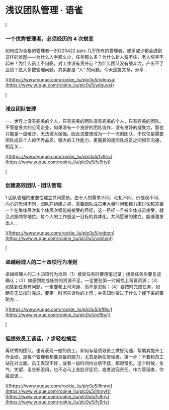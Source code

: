 # 浅议团队管理 · 语雀
\[

### 一个优秀管理者，必须经历的 4 次蜕变

如何成为合格的管理者—20220422.pptx 几乎所有的管理者，或多或少都会遇到这样的难题——为什么人手那么少，任务那么多？为什么新人留不住，老人培养不起来？为什么员工不自驱，对工作没有责任心？为什么团队没有战斗力，产出不了业绩？绝大多数管理问题，其实都是 “人” 的问题。今天这篇文章，分享...

]([https://www.yuque.com/rookie_liu/plc0u5/ydguva](https://www.yuque.com/rookie_liu/plc0u5/ydguva))

\[

### 浅议团队管理

一、世界上没有完美的个人，只有完美的团队没有完美的个人，只有完美的团队。不管是多大的公司企业，如果没有一个良好的团队协作，没有良好的凝聚力，那也只能是一盘散沙，无法做大做强。因此说要想成为一个一流的团队，不仅仅是需要团队成员个人的优秀品质，强大的工作能力，更需要的是团队成员之间相互沟通，相互关...

]([https://www.yuque.com/rookie_liu/plc0u5/fy9riy](https://www.yuque.com/rookie_liu/plc0u5/fy9riy))

\[

### 创建高效团队 - 团队管理

1 团队管理的重要性建立共同愿景。由于人的需求不同、动机不同、价值观不同、内心的恐惧不同，团队在组建之初，需要团队成员用大量时间和精力来讨论和完善一个在集体层次和个体层次都能被接受的目标，这一目标一旦被全体成员接受，就会占据领导地位。每个人的工作是这一目标的具体化。共同愿景的建立，能够激发出人...

]([https://www.yuque.com/rookie_liu/plc0u5/vobtxn](https://www.yuque.com/rookie_liu/plc0u5/vobtxn))

\[

### 卓越经理人的二十四项行为准则

卓越经理人的二十四项行为准则（1）接受任务时要用笔记录；接受任务后要复述确认；（2）如感到完成任务的资源不足，一定要在第一时间找上司要资源；（3）如感到任务有问题，一定要和上司沟通，而不是忍耐；（4）要按时完成任务，如确实无法按时完成，要第一时间告诉你的上司；并告知你做过了什么？接下来的策略方...

]([https://www.yuque.com/rookie_liu/plc0u5/pfl9ui](https://www.yuque.com/rookie_liu/plc0u5/pfl9ui))

\[

### 低绩效员工谈话，7 步轻松搞定

再优秀的团队，也有表现一般的员工。如何与低绩效员工做好沟通，帮助其提升工作业绩，是每个管理者都要具备的能力，尤其是新任管理者。第一步：不要和员工站在对立面。员工表现不好，或者一段时间内业绩不佳，都很常见。这个时候，生气、失望、沮丧都没用，也不必马上去批评惩罚，或者追究责任。作为管理者，你最应该...

]([https://www.yuque.com/rookie_liu/plc0u5/lhnryt](https://www.yuque.com/rookie_liu/plc0u5/lhnryt)) 
 [https://www.yuque.com/rookie_liu/plc0u5/fy9riy](https://www.yuque.com/rookie_liu/plc0u5/fy9riy)
